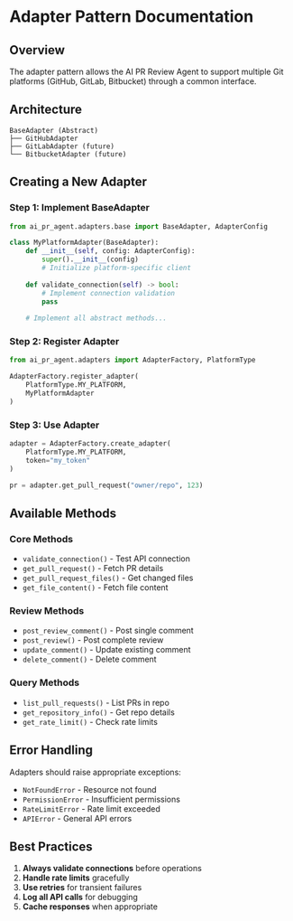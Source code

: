 # Adapter Pattern Documentation

## Overview

The adapter pattern allows the AI PR Review Agent to support multiple Git platforms (GitHub, GitLab, Bitbucket) through a common interface.

## Architecture
```
BaseAdapter (Abstract)
├── GitHubAdapter
├── GitLabAdapter (future)
└── BitbucketAdapter (future)
```

## Creating a New Adapter

### Step 1: Implement BaseAdapter
```python
from ai_pr_agent.adapters.base import BaseAdapter, AdapterConfig

class MyPlatformAdapter(BaseAdapter):
    def __init__(self, config: AdapterConfig):
        super().__init__(config)
        # Initialize platform-specific client
    
    def validate_connection(self) -> bool:
        # Implement connection validation
        pass
    
    # Implement all abstract methods...
```

### Step 2: Register Adapter
```python
from ai_pr_agent.adapters import AdapterFactory, PlatformType

AdapterFactory.register_adapter(
    PlatformType.MY_PLATFORM,
    MyPlatformAdapter
)
```

### Step 3: Use Adapter
```python
adapter = AdapterFactory.create_adapter(
    PlatformType.MY_PLATFORM,
    token="my_token"
)

pr = adapter.get_pull_request("owner/repo", 123)
```

## Available Methods

### Core Methods
- `validate_connection()` - Test API connection
- `get_pull_request()` - Fetch PR details
- `get_pull_request_files()` - Get changed files
- `get_file_content()` - Fetch file content

### Review Methods
- `post_review_comment()` - Post single comment
- `post_review()` - Post complete review
- `update_comment()` - Update existing comment
- `delete_comment()` - Delete comment

### Query Methods
- `list_pull_requests()` - List PRs in repo
- `get_repository_info()` - Get repo details
- `get_rate_limit()` - Check rate limits

## Error Handling

Adapters should raise appropriate exceptions:
- `NotFoundError` - Resource not found
- `PermissionError` - Insufficient permissions
- `RateLimitError` - Rate limit exceeded
- `APIError` - General API errors

## Best Practices

1. **Always validate connections** before operations
2. **Handle rate limits** gracefully
3. **Use retries** for transient failures
4. **Log all API calls** for debugging
5. **Cache responses** when appropriate